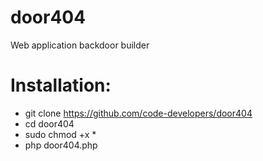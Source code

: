# door404
 Web application backdoor builder 

# Installation:
- git clone https://github.com/code-developers/door404
- cd door404
- sudo chmod +x *
- php door404.php